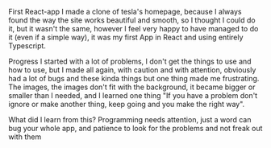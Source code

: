 First React-app
I made a clone of tesla's homepage, because I always found the way the site works beautiful and smooth, so I thought I could do it, but it wasn't the same, however I feel very happy to have managed to do it (even if a simple way), it was my first App in React and using entirely Typescript.

Progress 
I started with a lot of problems, I don't get the things to use and how to use, but I made all again, with caution and with attention, obviously had a lot of bugs and these kinda things but one thing made me frustrating. The images, the images don't fit with the background, it became bigger or smaller than I needed, and 
I learned one thing "If you have a problem don't ignore or make another thing, keep going and you make the right way".

What did I learn from this?
Programming needs attention, just a word can bug your whole app, and patience to look for the problems and not freak out with them
